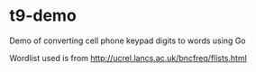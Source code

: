 t9-demo
=======

Demo of converting cell phone keypad digits to words using Go 

Wordlist used is from  http://ucrel.lancs.ac.uk/bncfreq/flists.html
